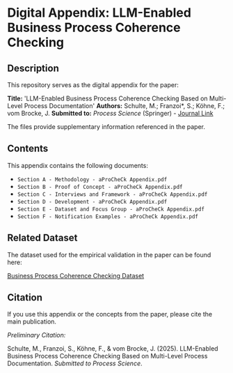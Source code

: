 # Digital Appendix: LLM-Enabled Business Process Coherence Checking

## Description

This repository serves as the digital appendix for the paper:

**Title:** 'LLM-Enabled Business Process Coherence Checking Based on Multi-Level Process Documentation'
**Authors:** Schulte, M.; Franzoi*, S.; Köhne, F.; vom Brocke, J.
**Submitted to:** *Process Science* (Springer) - [Journal Link](https://link.springer.com/journal/44311)

The files provide supplementary information referenced in the paper.

## Contents

This appendix contains the following documents:

* `Section A - Methodology - aProCheCk Appendix.pdf`
* `Section B - Proof of Concept - aProCheCk Appendix.pdf`
* `Section C - Interviews and Framework - aProCheCk Appendix.pdf`
* `Section D - Development - aProCheCk Appendix.pdf`
* `Section E - Dataset and Focus Group - aProCheCk Appendix.pdf`
* `Section F - Notification Examples - aProCheCk Appendix.pdf`

## Related Dataset

The dataset used for the empirical validation in the paper can be found here:

[Business Process Coherence Checking Dataset](https://github.com/viadee/Thesis-Business-Process-Coherence-Checking)

## Citation

If you use this appendix or the concepts from the paper, please cite the main publication.

*Preliminary Citation:*

Schulte, M., Franzoi, S., Köhne, F., & vom Brocke, J. (2025). LLM-Enabled Business Process Coherence Checking Based on Multi-Level Process Documentation. *Submitted to Process Science*.
